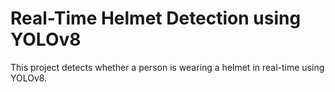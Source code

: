 # Real-Time Helmet Detection using YOLOv8

This project detects whether a person is wearing a helmet in real-time using YOLOv8.